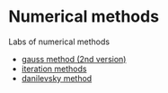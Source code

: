 # Numerical methods
Labs of numerical methods 

- [gauss method (2nd version)](https://github.com/MaksGovor/numerical/tree/main/lab1)
- [iteration methods](https://github.com/MaksGovor/numerical/tree/main/lab2)
- [danilevsky method](https://github.com/MaksGovor/numerical/tree/main/lab3)

